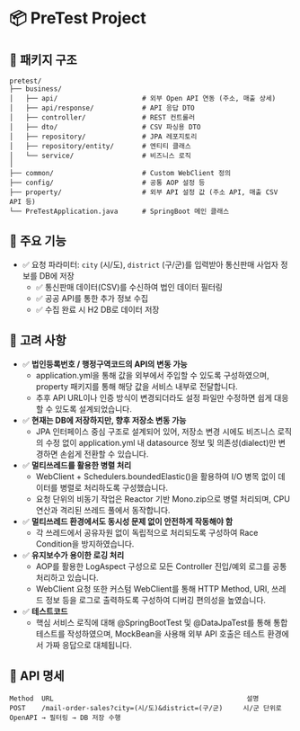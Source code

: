 # 📦 PreTest Project

## 📁 패키지 구조

```
pretest/
├── business/
│   ├── api/                     # 외부 Open API 연동 (주소, 매출 상세)
│   ├── api/response/            # API 응답 DTO
│   ├── controller/              # REST 컨트롤러
│   ├── dto/                     # CSV 파싱용 DTO
│   ├── repository/              # JPA 레포지토리
│   ├── repository/entity/       # 엔티티 클래스
│   └── service/                 # 비즈니스 로직
│
├── common/                      # Custom WebClient 정의
├── config/                      # 공통 AOP 설정 등
├── property/                    # 외부 API 설정 값 (주소 API, 매출 CSV API 등)
└── PreTestApplication.java      # SpringBoot 메인 클래스
```

## 🔧 주요 기능
- ✅ 요청 파라미터: `city` (시/도), `district` (구/군)를 입력받아 통신판매 사업자 정보를 DB에 저장 
  - ✅ 통신판매 데이터(CSV)를 수신하여 법인 데이터 필터링
  - ✅ 공공 API를 통한 추가 정보 수집
  - ✅ 수집 완료 시 H2 DB로 데이터 저장

## 📌 고려 사항
- ✅ **법인등록번호 / 행정구역코드의 API의 변동 가능**
  - application.yml을 통해 값을 외부에서 주입할 수 있도록 구성하였으며, property 패키지를 통해 해당 값을 서비스 내부로 전달합니다.
  - 추후 API URL이나 인증 방식이 변경되더라도 설정 파일만 수정하면 쉽게 대응할 수 있도록 설계되었습니다.
- ✅ **현재는 DB에 저장하지만, 향후 저장소 변동 가능**
  - JPA 인터페이스 중심 구조로 설계되어 있어, 저장소 변경 시에도 비즈니스 로직의 수정 없이 application.yml 내 datasource 정보 및 의존성(dialect)만 변경하면 손쉽게 전환할 수 있습니다.
- ✅ **멀티쓰레드를 활용한 병렬 처리**
  - WebClient + Schedulers.boundedElastic()을 활용하여 I/O 병목 없이 데이터를 병렬로 처리하도록 구성했습니다.
  - 요청 단위의 비동기 작업은 Reactor 기반 Mono.zip으로 병렬 처리되며, CPU 연산과 격리된 쓰레드 풀에서 동작합니다.
- ✅ **멀티쓰레드 환경에서도 동시성 문제 없이 안전하게 작동해야 함**
  - 각 쓰레드에서 공유자원 없이 독립적으로 처리되도록 구성하여 Race Condition을 방지하였습니다.
- ✅ **유지보수가 용이한 로깅 처리**
  - AOP를 활용한 LogAspect 구성으로 모든 Controller 진입/예외 로그를 공통 처리하고 있습니다.
  - WebClient 요청 또한 커스텀 WebClient를 통해 HTTP Method, URI, 쓰레드 정보 등을 로그로 출력하도록 구성하여 디버깅 편의성을 높였습니다.
- ✅ **테스트코드**
  - 핵심 서비스 로직에 대해 @SpringBootTest 및 @DataJpaTest를 통해 통합 테스트를 작성하였으며, MockBean을 사용해 외부 API 호출은 테스트 환경에서 가짜 응답으로 대체됩니다.

## 🔗 API 명세
```
Method	URL                                                설명
POST	/mail-order-sales?city=(시/도)&district=(구/군)     시/군 단위로 OpenAPI → 필터링 → DB 저장 수행
```